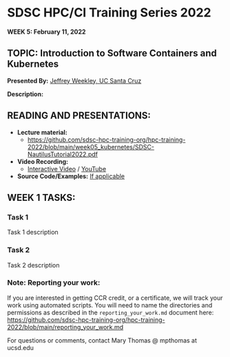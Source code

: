 # SDSC HPC/CI Training Series 2022

**WEEK 5: February 11, 2022**

## TOPIC: Introduction to Software Containers and Kubernetes<a name="top">

**Presented By:** [Jeffrey Weekley, UC Santa Cruz](bioURL)

**Description:**

## READING AND PRESENTATIONS:
* **Lecture material:** 
   * https://github.com/sdsc-hpc-training-org/hpc-training-2022/blob/main/week05_kubernetes/SDSC-NautilusTutorial2022.pdf
* **Video Recording:**
   * [Interactive Video](https://education.sdsc.edu/training/interactive/hpc_user_training_2022/week5/) / [YouTube](https://youtu.be/eKPfZQNPQIk)
* **Source Code/Examples:** [If applicable]()

## WEEK 1 TASKS:

### Task 1
Task 1 description 


### Task 2
Task 2 description 

### Note: Reporting your work:
If you are interested in getting CCR credit, or a certificate, we will track your work using automated scripts.
You will need to name the directories and permissions as described in the ``reporting_your_work.md`` document here:
https://github.com/sdsc-hpc-training-org/hpc-training-2022/blob/main/reporting_your_work.md



For questions or comments, contact Mary Thomas @ mpthomas  at  ucsd.edu
